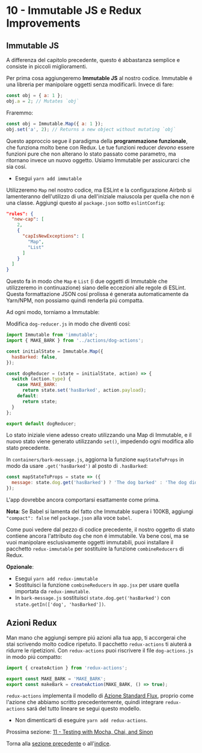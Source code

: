 # 10 - Immutable JS e Redux Improvements

## Immutable JS

A differenza del capitolo precedente, questo é abbastanza semplice e consiste in piccoli miglioramenti.

Per prima cosa aggiungeremo **Immutable JS** al nostro codice. Immutable é una libreria per manipolare oggetti senza modificarli. Invece di fare:

```javascript
const obj = { a: 1 };
obj.a = 2; // Mutates `obj`
```
Fraremmo:
```javascript
const obj = Immutable.Map({ a: 1 });
obj.set('a', 2); // Returns a new object without mutating `obj`
```

Questo approccio segue il paradigma della **programmazione funzionale**, che funziona molto bene con Redux. Le tue funzioni reducer *devono* essere funzioni pure che non alterano lo stato passato come parametro, ma ritornano invece un nuovo oggetto. Usiamo Immutable per assicurarci che sia cosí.

- Esegui `yarn add immutable`

Utilizzeremo `Map` nel nostro codice, ma ESLint e la configurazione Airbnb si lamenteranno dell'utilizzo di una dell'iniziale maiuscola per quella che non é una classe. Aggiungi questo al `package.json` sotto `eslintConfig`:

```json
"rules": {
  "new-cap": [
    2,
    {
      "capIsNewExceptions": [
        "Map",
        "List"
      ]
    }
  ]
}
```
Questo fa in modo che `Map` e `List` (i due oggetti di Immutable che utilizzeremo in continuazione) siano delle eccezioni alle regole di ESLint. Questa formattazione JSON cosí prolissa é generata automaticamente da Yarn/NPM, non possiamo quindi renderla piú compatta.

Ad ogni modo, torniamo a Immutable:

Modifica `dog-reducer.js` in modo che diventi cosí:

```javascript
import Immutable from 'immutable';
import { MAKE_BARK } from '../actions/dog-actions';

const initialState = Immutable.Map({
  hasBarked: false,
});

const dogReducer = (state = initialState, action) => {
  switch (action.type) {
    case MAKE_BARK:
      return state.set('hasBarked', action.payload);
    default:
      return state;
  }
};

export default dogReducer;
```

Lo stato iniziale viene adesso creato utilizzando una Map di Immutable, e il nuovo stato viene generato utilizzando `set()`, impedendo ogni modifica allo stato precedente.

In `containers/bark-message.js`, aggiorna la funzione `mapStateToProps` in modo da usare `.get('hasBarked')` al posto di `.hasBarked`:

```javascript
const mapStateToProps = state => ({
  message: state.dog.get('hasBarked') ? 'The dog barked' : 'The dog did not bark',
});
```

L'app dovrebbe ancora comportarsi esattamente come prima.

**Nota**: Se Babel si lamenta del fatto che Immutable supera i 100KB, aggiungi `"compact": false` nel `package.json` alla voce `babel`.

Come puoi vedere dal pezzo di codice precedente, il nostro oggetto di stato contiene ancora l'attributo `dog` che non é immutabile. Va bene cosí, ma se vuoi manipolare esclusivamente oggetti immutabili, puoi installare il pacchetto `redux-immutable` per sostituire la funzione `combineReducers` di Redux.

**Opzionale**:
- Esegui `yarn add redux-immutable`
- Sostituisci la funzione `combineReducers` in `app.jsx` per usare quella importata da `redux-immutable`.
- In `bark-message.js` sostituisci `state.dog.get('hasBarked')` con `state.getIn(['dog', 'hasBarked'])`.

## Azioni Redux

Man mano che aggiungi sempre piú azioni alla tua app, ti accorgerai che stai scrivendo molto codice ripetuto. Il pacchetto `redux-actions` ti aiuterá a ridurre le ripetizioni. Con `redux-actions` puoi riscrivere il file `dog-actions.js` in modo piú compatto:

```javascript
import { createAction } from 'redux-actions';

export const MAKE_BARK = 'MAKE_BARK';
export const makeBark = createAction(MAKE_BARK, () => true);
```

`redux-actions` implementa il modello di [Azione Standard Flux](https://github.com/acdlite/flux-standard-action), proprio come l'azione che abbiamo scritto precedentemente, quindi integrare `redux-actions` sará del tutto lineare se segui questo modello.

- Non dimenticarti di eseguire `yarn add redux-actions`.

Prossima sezione: [11 - Testing with Mocha, Chai, and Sinon](/tutorial/11-testing-mocha-chai-sinon)

Torna alla [sezione precedente](/tutorial/9-redux) o all'[indice](https://github.com/fbertone/js-stack-from-scratch).
